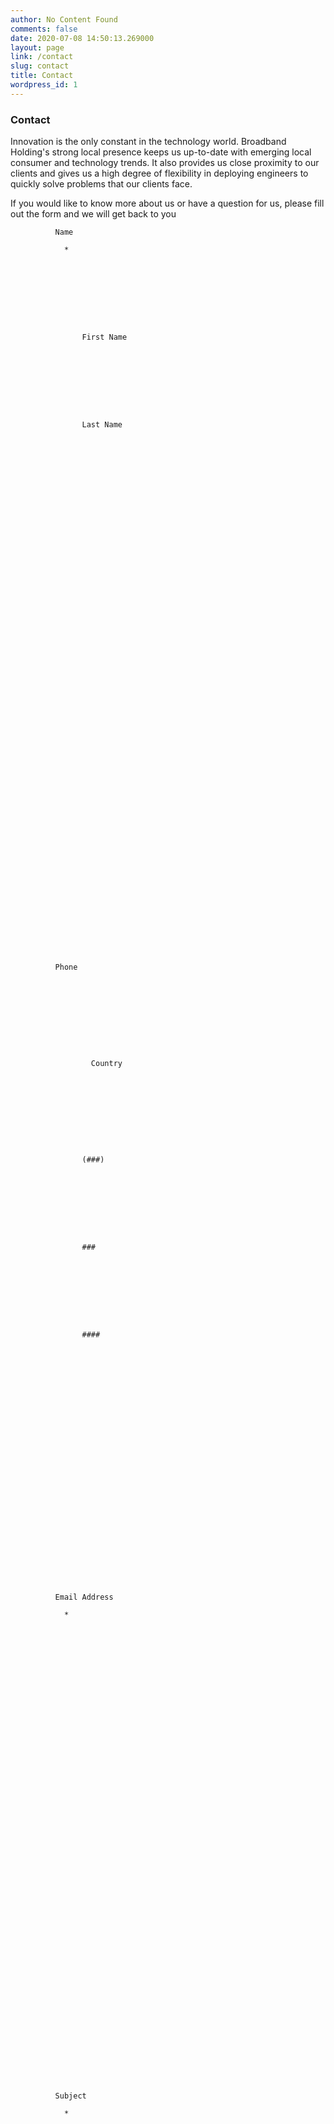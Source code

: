 ```yaml
---
author: No Content Found
comments: false
date: 2020-07-08 14:50:13.269000
layout: page
link: /contact
slug: contact
title: Contact
wordpress_id: 1
---
```


### Contact

Innovation is the only constant in the technology world. Broadband Holding's strong local presence keeps us up-to-date with emerging local consumer and technology trends. It also provides us close proximity to our clients and gives us a high degree of flexibility in deploying engineers to quickly solve problems that our clients face.

If you would like to know more about us or have a question for us, please fill out the form and we will get back to you










  
  


    
      
        



        

          

          

            

            

            

            

            

            

            

            

            

            

            

            

            

            
              
                
            
              Name
              
                *
              
            
          
                
                


                  
                    
                    First Name
                  
                


                


                  
                    
                    Last Name
                  
                


              
            

            

            

            

            

            

        

          

          

            

            

            

            

            

            

            

            

            

            

            

            

            

            

            

            

            

            
              
                
            
              Phone
              
            
          
                
                
                  


                    
                      
                      Country
                    
                  


                
                


                  
                    
                    (###)
                  
                


                


                  
                    
                    ###
                  
                


                


                  
                    
                    ####
                  
                


              
            

            

        

          

          

            

            

            

            

            
              


                
            
              Email Address
              
                *
              
            
          
                
                
              


            

            

            

            

            

            

            

            

            

            

            

            

            

            

            

        

          

          

            

            

            
              


                
            
              Subject
              
                *
              
            
          
                
                
              


            

            

            

            

            

            

            

            

            

            

            

            

            

            

            

            

            

        

          

          

            

            

            

            
              


                
            
              Message
              
                *
              
            
          
                
                
              


            

            

            

            

            

            

            

            

            

            

            

            

            

            

            

            

        

        



      

      

      
      


        
      


      

      
      

Thank you!


      


    
  



